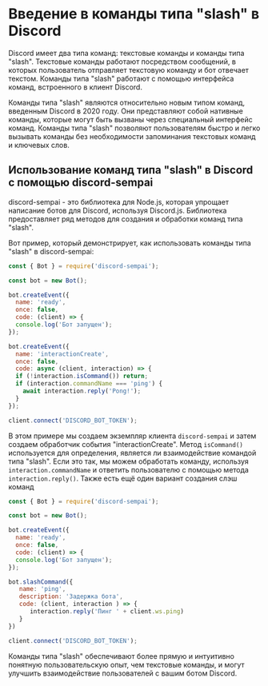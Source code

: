 # Введение в команды типа "slash" в Discord
Discord имеет два типа команд: текстовые команды и команды типа "slash". Текстовые команды работают посредством сообщений, в которых пользователь отправляет текстовую команду и бот отвечает текстом. Команды типа "slash" работают с помощью интерфейса команд, встроенного в клиент Discord.

Команды типа "slash" являются относительно новым типом команд, введенным Discord в 2020 году. Они представляют собой нативные команды, которые могут быть вызваны через специальный интерфейс команд. Команды типа "slash" позволяют пользователям быстро и легко вызывать команды без необходимости запоминания текстовых команд и ключевых слов.

## Использование команд типа "slash" в Discord с помощью discord-sempai
discord-sempai - это библиотека для Node.js, которая упрощает написание ботов для Discord, используя Discord.js. Библиотека предоставляет ряд методов для создания и обработки команд типа "slash".

Вот пример, который демонстрирует, как использовать команды типа "slash" в discord-sempai:

```js
const { Bot } = require('discord-sempai');

const bot = new Bot();

bot.createEvent({
  name: 'ready',
  once: false,
  code: (client) => {
  console.log('Бот запущен');
});

bot.createEvent({
  name: 'interactionCreate',
  once: false,
  code: async (client, interaction) => {
  if (!interaction.isCommand()) return;
  if (interaction.commandName === 'ping') {
    await interaction.reply('Pong!');
  }
});

client.connect('DISCORD_BOT_TOKEN');
```

В этом примере мы создаем экземпляр клиента `discord-sempai` и затем создаем обработчик события "interactionCreate". Метод `isCommand()` используется для определения, является ли взаимодействие командой типа "slash". Если это так, мы можем обработать команду, используя `interaction.commandName` и ответить пользователю с помощью метода `interaction.reply()`. Также есть ещё один вариант создания слэш команд

```js
const { Bot } = require('discord-sempai');

const bot = new Bot();

bot.createEvent({
  name: 'ready',
  once: false,
  code: (client) => {
  console.log('Бот запущен');
});

bot.slashCommand({
   name: 'ping',
   description: 'Задержка бота',
   code: (client, interaction ) => {
      interaction.reply('Пинг ' + client.ws.ping)
   }
})

client.connect('DISCORD_BOT_TOKEN');
```

Команды типа "slash" обеспечивают более прямую и интуитивно понятную пользовательскую опыт, чем текстовые команды, и могут улучшить взаимодействие пользователей с вашим ботом Discord.